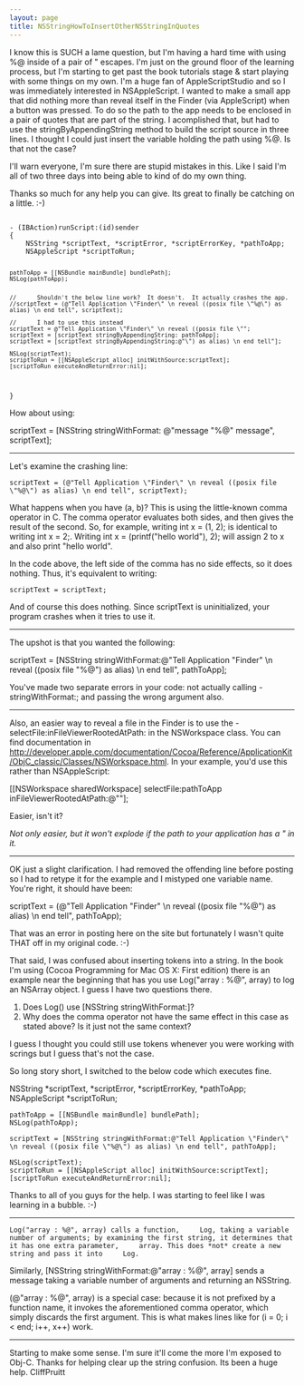 ```yaml
---
layout: page
title: NSStringHowToInsertOtherNSStringInQuotes
---
```




I know this is SUCH a lame question, but I'm having a hard time with using %@ inside of a pair of \" escapes.  I'm just on the ground floor of the learning process, but I'm starting to get past the book tutorials stage & start playing with some things on my own.  I'm a huge fan of AppleScriptStudio and so I was immediately interested in NSAppleScript.  I wanted to make a small app that did nothing more than reveal itself in the Finder (via AppleScript) when a button was pressed. To do so the path to the app needs to be enclosed in a pair of quotes that are part of the string. I acomplished that, but had to use the stringByAppendingString method to build the script source in three lines.  I thought I could just insert the variable holding the path using %@.  Is that not the case?

I'll warn everyone, I'm sure there are stupid mistakes in this. Like I said I'm all of two three days into being able to kind of do my own thing.

Thanks so much for any help you can give. Its great to finally be catching on a little. :-)

    
<code>
- (IBAction)runScript:(id)sender
{
    NSString *scriptText, *scriptError, *scriptErrorKey, *pathToApp;
    NSAppleScript *scriptToRun;

    pathToApp = [[NSBundle mainBundle] bundlePath];
    NSLog(pathToApp);
    
    
    //	    Shouldn't the below line work?  It doesn't.  It actually crashes the app.
    //scriptText = (@"Tell Application \"Finder\" \n reveal ((posix file \"%@\") as alias) \n end tell", scriptText);

    //	    I had to use this instead
    scriptText = @"Tell Application \"Finder\" \n reveal ((posix file \"";
    scriptText = [scriptText stringByAppendingString: pathToApp];
    scriptText = [scriptText stringByAppendingString:@"\") as alias) \n end tell"];
    
    NSLog(scriptText);
    scriptToRun = [[NSAppleScript alloc] initWithSource:scriptText];
    [scriptToRun executeAndReturnError:nil];
    
}
</code>


How about using:
    
scriptText = [NSString stringWithFormat: @"message \"%@\" message", scriptText]; 

----
Let's examine the crashing line:
    
    scriptText = (@"Tell Application \"Finder\" \n reveal ((posix file \"%@\") as alias) \n end tell", scriptText);

What happens when you have     (a, b)? This is using the little-known comma operator in C. The comma operator evaluates both sides, and then gives the result of the second. So, for example, writing     int x = (1, 2); is identical to writing     int x = 2;. Writing     int x = (printf("hello world"), 2); will assign 2 to x and also print "hello world".

In the code above, the left side of the comma has no side effects, so it does nothing. Thus, it's equivalent to writing:
    
    scriptText = scriptText;

And of course this does nothing. Since scriptText is uninitialized, your program crashes when it tries to use it.

----

The upshot is that you wanted the following:

    
scriptText = [NSString stringWithFormat:@"Tell Application \"Finder\" \n reveal ((posix file \"%@\") as alias) \n end tell", pathToApp];


You've made two separate errors in your code: not actually calling     -stringWithFormat:; and passing the wrong argument also.

----

Also, an easier way to reveal a file in the Finder is to use the -selectFile:inFileViewerRootedAtPath: in the NSWorkspace class. You can find documentation in http://developer.apple.com/documentation/Cocoa/Reference/ApplicationKit/ObjC_classic/Classes/NSWorkspace.html. In your example, you'd use this rather than NSAppleScript:

    
[[NSWorkspace sharedWorkspace] selectFile:pathToApp inFileViewerRootedAtPath:@""];


Easier, isn't it?

*Not only easier, but it won't explode if the path to your application has a " in it.*

----

OK just a slight clarification. I had removed the offending line before posting so I had to retype it for the example and I mistyped one variable name.  You're right, it should have been:

    
scriptText = (@"Tell Application \"Finder\" \n reveal ((posix file \"%@\") as alias) \n end tell", pathToApp);


That was an error in posting here on the site but fortunately I wasn't quite THAT off in my original code. :-)

That said, I was confused about inserting tokens into a string. In the book I'm using (Cocoa Programming for Mac OS X: First edition) there is an example near the beginning that has you use     Log("array : %@", array) to log an NSArray object.  I guess I have two questions there.

1. Does     Log() use     [NSString stringWithFormat:]?
2. Why does the comma operator not have the same effect in this case as stated above?  Is it just not the same context?

I guess I thought you could still use tokens whenever you were working with scrings but I guess that's not the case.

So long story short, I switched to the below code which executes fine.

    
 NSString *scriptText, *scriptError, *scriptErrorKey, *pathToApp;
    NSAppleScript *scriptToRun;

    pathToApp = [[NSBundle mainBundle] bundlePath];
    NSLog(pathToApp);

    scriptText = [NSString stringWithFormat:@"Tell Application \"Finder\" \n reveal ((posix file \"%@\") as alias) \n end tell", pathToApp];

    NSLog(scriptText);
    scriptToRun = [[NSAppleScript alloc] initWithSource:scriptText];
    [scriptToRun executeAndReturnError:nil];


Thanks to all of you guys for the help. I was starting to feel like I was learning in a bubble. :-)


----

    Log("array : %@", array) calls a function,     Log, taking a variable number of arguments; by examining the first string, it determines that it has one extra parameter,     array. This does *not* create a new string and pass it into     Log.

Similarly, [NSString stringWithFormat:@"array : %@", array] sends a message taking a variable number of arguments and returning an NSString.

(@"array : %@", array) is a special case: because it is not prefixed by a function name, it invokes the aforementioned comma operator, which simply discards the first argument. This is what makes lines like     for (i = 0; i < end; i++, x++) work.

----

Starting to make some sense.  I'm sure it'll come the more I'm exposed to Obj-C. Thanks for helping clear up the string confusion.  Its been a huge help.
CliffPruitt

